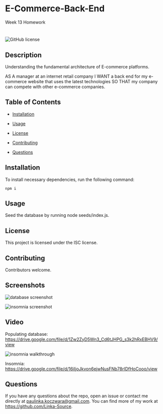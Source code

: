 # E-Commerce-Back-End
Week 13 Homework


#
![GitHub license](https://img.shields.io/badge/License-ISC-blue.svg)

## Description

Understanding the fundamental architecture of E-commerce platforms.

AS A manager at an internet retail company I WANT a back end for my e-commerce website that uses the latest technologies
SO THAT my company can compete with other e-commerce companies.



## Table of Contents 

* [Installation](#installation)

* [Usage](#usage)

* [License](#license)

* [Contributing](#contributing)

* [Questions](#questions)

## Installation

To install necessary dependencies, run the following command:

```
npm i
```

## Usage

Seed the database by running node seeds/index.js.

## License

This project is licensed under the ISC license.
  
## Contributing

Contributors welcome.

## Screenshots

![database screenshot](https://user-images.githubusercontent.com/76650898/121027604-417c4200-c7e6-11eb-87b4-b6ad6a298249.JPG)

![insomnia screenshot](https://user-images.githubusercontent.com/76650898/121205713-0c8bf000-c8b7-11eb-9eb3-4fd4702db094.JPG)


## Video

Populating database: https://drive.google.com/file/d/1Zw2ZyD5Wn3_Cd6tJHPG_s3k2hRxEBHV9/view

![insomnia walkthrough](https://user-images.githubusercontent.com/76650898/121205803-1dd4fc80-c8b7-11eb-8ee5-ba0997559f7c.gif)

Insomnia: https://drive.google.com/file/d/16iIjoJkvon6ejwNusFNb78rIDfHoCooo/view 


## Questions

If you have any questions about the repo, open an issue or contact me directly at paulinka.koczwara@gmail.com. You can find more of my work at https://github.com/Linka-Source.

